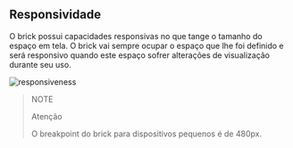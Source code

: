 ## Responsividade

O brick possui capacidades responsivas no que tange o tamanho do espaço em tela. O brick vai sempre ocupar o espaço que lhe foi definido e será responsivo quando este espaço sofrer alterações de visualização durante seu uso. 

![responsiveness](checkout-bricks/responsive-theme__PT.gif)


> NOTE
>
> Atenção
>
> O breakpoint do brick para dispositivos pequenos é de 480px.
